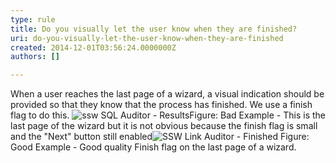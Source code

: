 ```yaml
---
type: rule
title: Do you visually let the user know when they are finished?
uri: do-you-visually-let-the-user-know-when-they-are-finished
created: 2014-12-01T03:56:24.0000000Z
authors: []

---
```


 
When a user reaches the last page of a wizard, a visual indication should be provided                     so that they know that the process has finished. We use a finish flag to do this.
 ![ssw SQL Auditor - Results](http&#58;//www.ssw.com.au/ssw/Standards/Rules/Images/BadFinishedPage.gif)Figure: Bad Example - This is the last page of the wizard but it is not obvious because the finish flag is small and the "Next" button still enabled![SSW Link Auditor - Finished](http&#58;//www.ssw.com.au/ssw/Standards/Rules/Images/GoodFlagImage.png) Figure: Good Example - Good quality Finish flag on the last page of a wizard.
